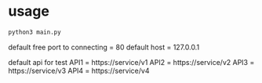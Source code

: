 
# usage

```bash
python3 main.py
```

default free port to connecting = 80
default host = 127.0.0.1


default api for test
API1 = https://service/v1
API2 = https://service/v2
API3 = https://service/v3
API4 = https://service/v4